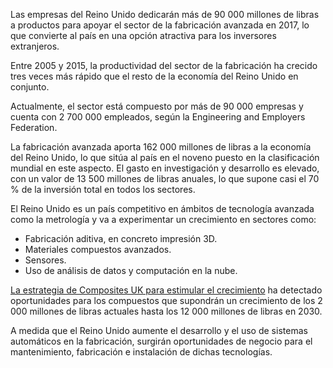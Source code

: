 Las empresas del Reino Unido dedicarán más de 90 000 millones de libras a productos para apoyar el sector de la fabricación avanzada en 2017, lo que convierte al país en una opción atractiva para los inversores extranjeros.

Entre 2005 y 2015, la productividad del sector de la fabricación ha crecido tres veces más rápido que el resto de la economía del Reino Unido en conjunto. 

Actualmente, el sector está compuesto por más de 90 000 empresas y cuenta con 2 700 000 empleados, según la Engineering and Employers Federation.

La fabricación avanzada aporta 162 000 millones de libras a la economía del Reino Unido, lo que sitúa al país en el noveno puesto en la clasificación mundial en este aspecto. El gasto en investigación y desarrollo es elevado, con un valor de 13 500 millones de libras anuales, lo que supone casi el 70 % de la inversión total en todos los sectores.

El Reino Unido es un país competitivo en ámbitos de tecnología avanzada como la metrología y va a experimentar un crecimiento en sectores como:

- Fabricación aditiva, en concreto impresión 3D.
- Materiales compuestos avanzados.
- Sensores.
- Uso de análisis de datos y computación en la nube.

[La estrategia de Composites UK para estimular el crecimiento](https://compositesuk.co.uk/system/files/documents/Strategy%20final%20version_1.pdf) ha detectado oportunidades para los compuestos que supondrán un crecimiento de los 2 000 millones de libras actuales hasta los 12 000 millones de libras en 2030.

A medida que el Reino Unido aumente el desarrollo y el uso de sistemas automáticos en la fabricación, surgirán oportunidades de negocio para el mantenimiento, fabricación e instalación de dichas tecnologías.